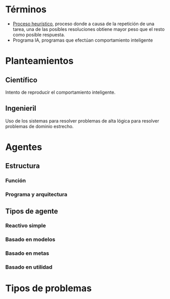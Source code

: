 # Términos
- [Proceso heurístico](https://en.wikipedia.org/wiki/Heuristic-systematic_model_of_information_processing), proceso donde a causa de la repetición de una tarea, una de las posibles resoluciones obtiene mayor peso que el resto como posible respuesta.
- Programa IA, programas que efectúan comportamiento inteligente
# Planteamientos
## Científico
Intento de reproducir el comportamiento inteligente.
## Ingenieril
Uso de los sistemas para resolver problemas de alta lógica para resolver problemas de dominio estrecho.
# Agentes
## Estructura
### Función
### Programa y arquitectura
## Tipos de agente
### Reactivo simple
### Basado en modelos
### Basado en metas
### Basado en utilidad
# Tipos de problemas
